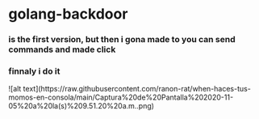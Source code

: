 <h1> golang-backdoor</h1>
<h3>is the first version, but then i gona made to you can send commands and made click </h3>
<h3> finnaly i do it  </h3>
<h3you need to open the port 8090</h3>
![alt text](https://raw.githubusercontent.com/ranon-rat/when-haces-tus-momos-en-consola/main/Captura%20de%20Pantalla%202020-11-05%20a%20la(s)%209.51.20%20a.m..png)

